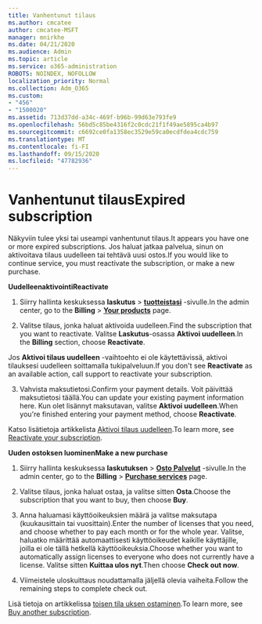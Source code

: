 ```yaml
---
title: Vanhentunut tilaus
ms.author: cmcatee
author: cmcatee-MSFT
manager: mnirkhe
ms.date: 04/21/2020
ms.audience: Admin
ms.topic: article
ms.service: o365-administration
ROBOTS: NOINDEX, NOFOLLOW
localization_priority: Normal
ms.collection: Adm_O365
ms.custom:
- "456"
- "1500020"
ms.assetid: 713d37dd-a34c-469f-b96b-99d63e793fe9
ms.openlocfilehash: 56bd5c85be4316f2c0cdc21f1f49ae5895ca4b97
ms.sourcegitcommit: c6692ce0fa1358ec3529e59ca0ecdfdea4cdc759
ms.translationtype: MT
ms.contentlocale: fi-FI
ms.lasthandoff: 09/15/2020
ms.locfileid: "47782936"
---
```

# <a name="expired-subscription"></a><span data-ttu-id="5c937-102">Vanhentunut tilaus</span><span class="sxs-lookup"><span data-stu-id="5c937-102">Expired subscription</span></span>

<span data-ttu-id="5c937-103">Näkyviin tulee yksi tai useampi vanhentunut tilaus.</span><span class="sxs-lookup"><span data-stu-id="5c937-103">It appears you have one or more expired subscriptions.</span></span> <span data-ttu-id="5c937-104">Jos haluat jatkaa palvelua, sinun on aktivoitava tilaus uudelleen tai tehtävä uusi ostos.</span><span class="sxs-lookup"><span data-stu-id="5c937-104">If you would like to continue service, you must reactivate the subscription, or make a new purchase.</span></span>
  
<span data-ttu-id="5c937-105">**Uudelleenaktivointi**</span><span class="sxs-lookup"><span data-stu-id="5c937-105">**Reactivate**</span></span>
  
1. <span data-ttu-id="5c937-106">Siirry hallinta keskuksessa **laskutus** \> **[tuotteistasi](https://go.microsoft.com/fwlink/p/?linkid=842054)** -sivulle.</span><span class="sxs-lookup"><span data-stu-id="5c937-106">In the admin center, go to the **Billing** \> **[Your products](https://go.microsoft.com/fwlink/p/?linkid=842054)** page.</span></span>

2. <span data-ttu-id="5c937-107">Valitse tilaus, jonka haluat aktivoida uudelleen.</span><span class="sxs-lookup"><span data-stu-id="5c937-107">Find the subscription that you want to reactivate.</span></span> <span data-ttu-id="5c937-108">Valitse **Laskutus**-osassa **Aktivoi uudelleen**.</span><span class="sxs-lookup"><span data-stu-id="5c937-108">In the **Billing** section, choose **Reactivate**.</span></span>

<span data-ttu-id="5c937-109">Jos **Aktivoi tilaus uudelleen** -vaihtoehto ei ole käytettävissä, aktivoi tilauksesi uudelleen soittamalla tukipalveluun.</span><span class="sxs-lookup"><span data-stu-id="5c937-109">If you don't see **Reactivate** as an available action, call support to reactivate your subscription.</span></span>

3. <span data-ttu-id="5c937-110">Vahvista maksutietosi.</span><span class="sxs-lookup"><span data-stu-id="5c937-110">Confirm your payment details.</span></span> <span data-ttu-id="5c937-111">Voit päivittää maksutietosi täällä.</span><span class="sxs-lookup"><span data-stu-id="5c937-111">You can update your existing payment information here.</span></span> <span data-ttu-id="5c937-112">Kun olet lisännyt maksutavan, valitse **Aktivoi uudelleen**.</span><span class="sxs-lookup"><span data-stu-id="5c937-112">When you're finished entering your payment method, choose **Reactivate**.</span></span>

<span data-ttu-id="5c937-113">Katso lisätietoja artikkelista [Aktivoi tilaus uudelleen](https://docs.microsoft.com/microsoft-365/commerce/subscriptions/reactivate-your-subscription).</span><span class="sxs-lookup"><span data-stu-id="5c937-113">To learn more, see [Reactivate your subscription](https://docs.microsoft.com/microsoft-365/commerce/subscriptions/reactivate-your-subscription).</span></span>

<span data-ttu-id="5c937-114">**Uuden ostoksen luominen**</span><span class="sxs-lookup"><span data-stu-id="5c937-114">**Make a new purchase**</span></span>
  
1. <span data-ttu-id="5c937-115">Siirry hallinta keskuksessa **laskutuksen** \> **[Osto Palvelut](https://go.microsoft.com/fwlink/p/?linkid=868433)** -sivulle.</span><span class="sxs-lookup"><span data-stu-id="5c937-115">In the admin center, go to the **Billing** \> **[Purchase services](https://go.microsoft.com/fwlink/p/?linkid=868433)** page.</span></span>

2. <span data-ttu-id="5c937-116">Valitse tilaus, jonka haluat ostaa, ja valitse sitten **Osta**.</span><span class="sxs-lookup"><span data-stu-id="5c937-116">Choose the subscription that you want to buy, then choose **Buy**.</span></span>

3. <span data-ttu-id="5c937-117">Anna haluamasi käyttöoikeuksien määrä ja valitse maksutapa (kuukausittain tai vuosittain).</span><span class="sxs-lookup"><span data-stu-id="5c937-117">Enter the number of licenses that you need, and choose whether to pay each month or for the whole year.</span></span> <span data-ttu-id="5c937-118">Valitse, haluatko määrittää automaattisesti käyttöoikeudet kaikille käyttäjille, joilla ei ole tällä hetkellä käyttöoikeuksia.</span><span class="sxs-lookup"><span data-stu-id="5c937-118">Choose whether you want to automatically assign licenses to everyone who does not currently have a license.</span></span> <span data-ttu-id="5c937-119">Valitse sitten **Kuittaa ulos nyt**.</span><span class="sxs-lookup"><span data-stu-id="5c937-119">Then choose **Check out now**.</span></span>

4. <span data-ttu-id="5c937-120">Viimeistele uloskuittaus noudattamalla jäljellä olevia vaiheita.</span><span class="sxs-lookup"><span data-stu-id="5c937-120">Follow the remaining steps to complete check out.</span></span>

<span data-ttu-id="5c937-121">Lisä tietoja on artikkelissa [toisen tila uksen ostaminen](https://docs.microsoft.com/microsoft-365/commerce/buy-another-subscription).</span><span class="sxs-lookup"><span data-stu-id="5c937-121">To learn more, see [Buy another subscription](https://docs.microsoft.com/microsoft-365/commerce/buy-another-subscription).</span></span>